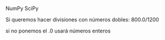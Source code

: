 NumPy
SciPy

Si queremos hacer divisiones con números dobles:
800.0/1200

si no ponemos el .0 usará números enteros
